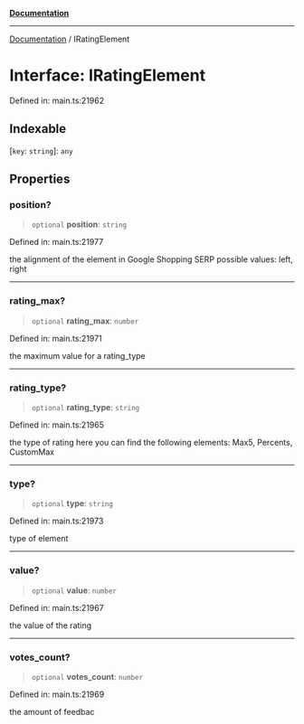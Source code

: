 [**Documentation**](../README.md)

***

[Documentation](../README.md) / IRatingElement

# Interface: IRatingElement

Defined in: main.ts:21962

## Indexable

\[`key`: `string`\]: `any`

## Properties

### position?

> `optional` **position**: `string`

Defined in: main.ts:21977

the alignment of the element in Google Shopping SERP
possible values:
left, right

***

### rating\_max?

> `optional` **rating\_max**: `number`

Defined in: main.ts:21971

the maximum value for a rating_type

***

### rating\_type?

> `optional` **rating\_type**: `string`

Defined in: main.ts:21965

the type of rating
here you can find the following elements: Max5, Percents, CustomMax

***

### type?

> `optional` **type**: `string`

Defined in: main.ts:21973

type of element

***

### value?

> `optional` **value**: `number`

Defined in: main.ts:21967

the value of the rating

***

### votes\_count?

> `optional` **votes\_count**: `number`

Defined in: main.ts:21969

the amount of feedbac
